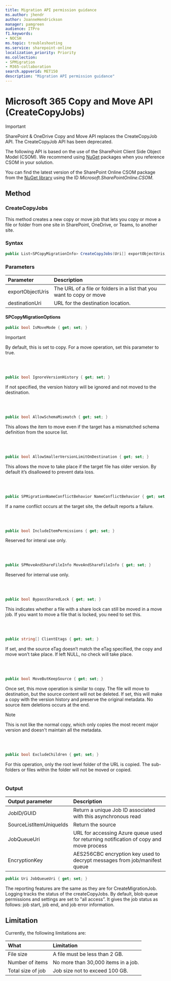 ```yaml
---
title: Migration API permission guidance
ms.author: jhendr
author: JoanneHendrickson
manager: pamgreen
audience: ITPro
f1.keywords:
- NOCSH
ms.topic: troubleshooting
ms.service: sharepoint-online
localization_priority: Priority
ms.collection: 
- SPMigration
- M365-collaboration
search.appverid: MET150
description: "Migration API permission guidance"
---
```

# Microsoft 365 Copy and Move API (CreateCopyJobs)

>[!Important]
>SharePoint & OneDrive Copy and Move API replaces the CreateCopyJob API.  The CreateCopyJob API has been deprecated. 


The following API is based on the use of the SharePoint Client Side Object Model (CSOM). We recommend using [NuGet](https://www.nuget.org/) packages when you reference CSOM in your solution. 

You can find the latest version of the SharePoint Online CSOM package from the [NuGet library](https://www.nuget.org/) using the ID *Microsoft.SharePointOnline.CSOM*. 


## Method

### CreateCopyJobs
This method creates a new copy or move job that lets you  copy or move a file or folder from one site in SharePoint, OneDrive, or Teams, to another site. 

### Syntax

```cs
public List<SPCopyMigrationInfo> CreateCopyJobs(Uri[] exportObjectUris, Uri destinationUri, SPCopyMigrationOptions options)
 ```  

### Parameters

|**Parameter**|**Description**|
|:-----|:-----|
|exportObjectUris|The URL of a file or folders in a list that you want to copy or move|
|destinationUri|URL for the destination location.|

#### SPCopyMigrationOptions


```cs
public bool IsMoveMode { get; set; }
```
>[!Important]
>By default, this is set to copy. For a move operation, set this parameter to true.

</br>
</br>

```cs
public bool IgnoreVersionHistory { get; set; }
```

If not specified, the version history will be ignored and not moved to the destination.

</br>
</br>

```cs
public bool AllowSchemaMismatch { get; set; }
```
This allows the item to move even if the target has a mismatched schema definition from the source list.
 
</br>
</br>

```CS
public bool AllowSmallerVersionLimitOnDestination { get; set; }
```

This allows the move to take place if the target file has older version. By default it’s disallowed to prevent data loss.

</br>
</br>

```cs
public SPMigrationNameConflictBehavior NameConflictBehavior { get; set; }
```

If a name conflict occurs at the target site, the default reports a failure.

</br>
</br>


```cs
public bool IncludeItemPermissions { get; set; }
```
Reserved for interal use only.

</br>
</br>

```cs
public SPMoveAndShareFileInfo MoveAndShareFileInfo { get; set; }
```
Reserved for internal use only.

</br>
</br>

```cs
public bool BypassSharedLock { get; set; }
```
This indicates whether a file with a share lock can still be moved in a move job. If you want to move a file that is locked, you need to set this.

</br>
</br>

```cs
public string[] ClientEtags { get; set; }
```

If set, and the source eTag doesn’t match the eTag specified, the copy and move won’t take place. If left NULL, no check will take place.

</br>
</br>

```cs
public bool MoveButKeepSource { get; set; }
```

Once set, this move operation is similar to copy. The file will move to destination, but the source content will not be deleted. If set, this will make a copy with the version history and preserve the original metadata. No source item deletions occurs at the end. 

>[!Note]
>This is not like the normal copy, which only copies the most recent major version and doesn't maintain all the metadata.


</br>
</br>


```cs
public bool ExcludeChildren { get; set; }
```
For this operation, only the root level folder of the URL is copied. The sub-folders or files within the folder will not be moved or copied.
</br>
</br>

### Output

|**Output parameter**|**Description**|
|:-----|:-----|
|JobID/GUID|Return a unique Job ID associated with this asynchronous read|
|SourceListItemUniqueIds|Return the source |
|JobQueueUri|URL for accessing Azure queue used for returning notification of copy and move process|
|EncryptionKey|	AES256CBC encryption key used to decrypt messages from job/manifest queue|


```cs
public Uri JobQueueUri { get; set; }
```

The reporting features are the same as they are for CreateMigrationJob. Logging tracks the status of the createCopyJobs. By default, blob queue permissions and settings are set to "all access”. It gives the job status as follows: job start, job end, and job error information. 

## Limitation 
Currently, the following limitations are:

|**What**|**Limitation**|
|:-----|:-----|
|File size|	A file must be less than 2 GB.|
|Number of items|	No more than 30,000 items in a job.|
|Total size of job|	Job size not to exceed 100 GB.|




